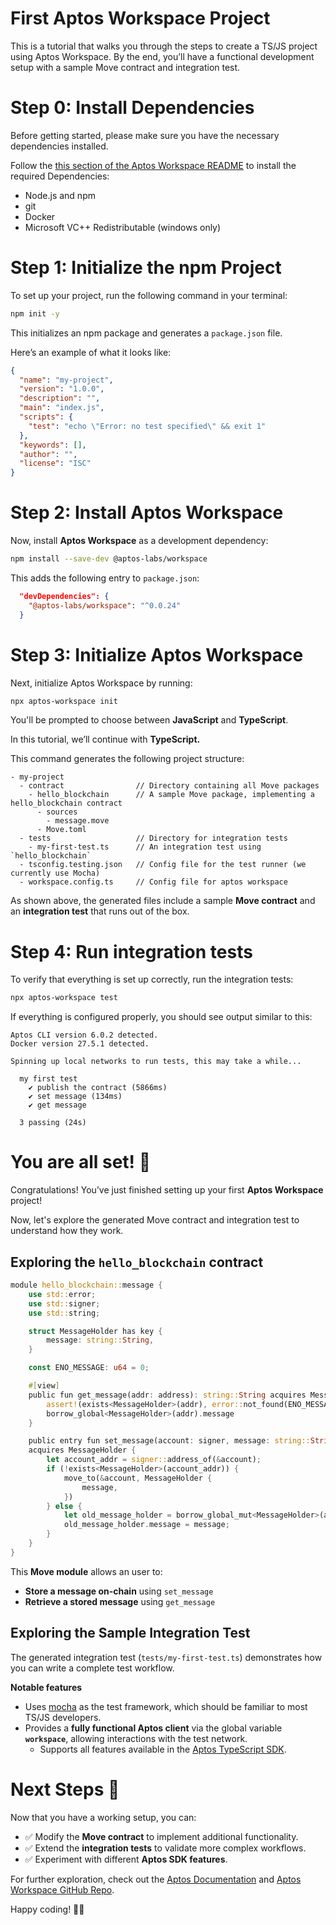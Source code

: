 # First Aptos Workspace Project

This is a tutorial that walks you through the steps to create a TS/JS project using Aptos Workspace. By the end, you’ll have a functional development setup with a sample Move contract and integration test.

# Step 0: Install Dependencies

Before getting started, please make sure you have the necessary dependencies installed.

Follow the [this section of the Aptos Workspace README](./README.md#Dependencies) to install the required Dependencies:
- Node.js and npm
- git
- Docker
- Microsoft VC++ Redistributable (windows only)

# Step 1: Initialize the npm Project

To set up your project, run the following command in your terminal:

```bash
npm init -y
```

This initializes an npm package and generates a `package.json` file.

Here’s an example of what it looks like:

```json
{
  "name": "my-project",
  "version": "1.0.0",
  "description": "",
  "main": "index.js",
  "scripts": {
    "test": "echo \"Error: no test specified\" && exit 1"
  },
  "keywords": [],
  "author": "",
  "license": "ISC"
}
```

# Step 2: Install Aptos Workspace

Now, install **Aptos Workspace** as a development dependency:

```bash
npm install --save-dev @aptos-labs/workspace
```

This adds the following entry to `package.json`:

```json
  "devDependencies": {
    "@aptos-labs/workspace": "^0.0.24"
  }
```

# Step 3: Initialize Aptos Workspace

Next, initialize Aptos Workspace by running:

```bash
npx aptos-workspace init
```

You'll be prompted to choose between **JavaScript** and **TypeScript**.

In this tutorial, we’ll continue with **TypeScript.**

This command generates the following project structure:

```
- my-project
  - contract                // Directory containing all Move packages
    - hello_blockchain      // A sample Move package, implementing a hello_blockchain contract
      - sources
        - message.move
      - Move.toml
  - tests                   // Directory for integration tests
    - my-first-test.ts      // An integration test using `hello_blockchain`
  - tsconfig.testing.json   // Config file for the test runner (we currently use Mocha)
  - workspace.config.ts     // Config file for aptos workspace
```

As shown above, the generated files include a sample **Move contract** and an **integration test** that runs out of the box.

# Step 4: Run integration tests

To verify that everything is set up correctly, run the integration tests:

```bash
npx aptos-workspace test
```

If everything is configured properly, you should see output similar to this:

```
Aptos CLI version 6.0.2 detected.
Docker version 27.5.1 detected.

Spinning up local networks to run tests, this may take a while...

  my first test
    ✔ publish the contract (5866ms)
    ✔ set message (134ms)
    ✔ get message

  3 passing (24s)
```

# You are all set! 🎉

Congratulations! You’ve just finished setting up your first **Aptos Workspace** project!

Now, let's explore the generated Move contract and integration test to understand how they work.

## Exploring the `hello_blockchain` contract

```rust
module hello_blockchain::message {
    use std::error;
    use std::signer;
    use std::string;

    struct MessageHolder has key {
        message: string::String,
    }

    const ENO_MESSAGE: u64 = 0;

    #[view]
    public fun get_message(addr: address): string::String acquires MessageHolder {
        assert!(exists<MessageHolder>(addr), error::not_found(ENO_MESSAGE));
        borrow_global<MessageHolder>(addr).message
    }

    public entry fun set_message(account: signer, message: string::String)
    acquires MessageHolder {
        let account_addr = signer::address_of(&account);
        if (!exists<MessageHolder>(account_addr)) {
            move_to(&account, MessageHolder {
                message,
            })
        } else {
            let old_message_holder = borrow_global_mut<MessageHolder>(account_addr);
            old_message_holder.message = message;
        }
    }
}
```

This **Move module** allows an user to:

- **Store a message on-chain** using `set_message`
- **Retrieve a stored message** using `get_message`

## Exploring the Sample Integration Test

The generated integration test (`tests/my-first-test.ts`) demonstrates how you can write a complete test workflow.

**Notable features**

- Uses [mocha](https://mochajs.org/#getting-started) as the test framework, which should be familiar to most TS/JS developers.
- Provides a **fully functional Aptos client** via the global variable **`workspace`**, allowing interactions with the test network.
    - Supports all features available in the [Aptos TypeScript SDK](https://aptos-labs.github.io/aptos-ts-sdk/@aptos-labs/ts-sdk-1.33.2/classes/Aptos.html).

# Next Steps 🚀

Now that you have a working setup, you can:

- ✅ Modify the **Move contract** to implement additional functionality.
- ✅ Extend the **integration tests** to validate more complex workflows.
- ✅ Experiment with different **Aptos SDK features**.

For further exploration, check out the [Aptos Documentation](https://aptos.dev/) and [Aptos Workspace GitHub Repo](https://github.com/aptos-labs/workspace).

Happy coding! 🎉🚀